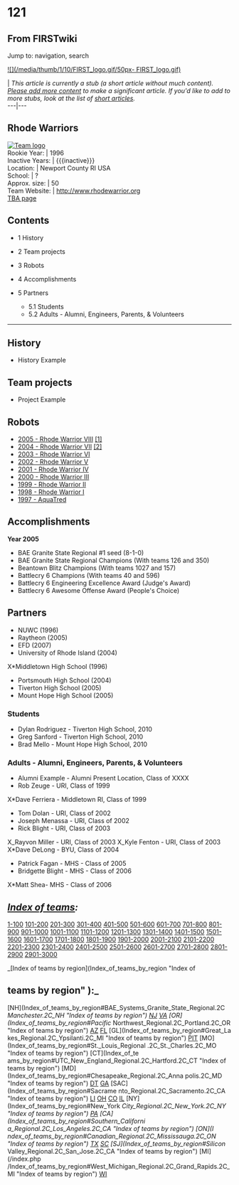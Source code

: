# 121

## From FIRSTwiki

Jump to: navigation, search

[![](/media/thumb/1/10/FIRST_logo.gif/50px-
FIRST_logo.gif)](Image:FIRST_logo.gif)

| _This article is currently a stub (a short article without much content). [Please add more content](http://www.firstwiki.net/index.php?title=121&action=edit "http://www.firstwiki.net/index.php?title=121&action=edit") to make a significant article. If you'd like to add to more stubs, look at the list of [short articles](Special:Shortpages "Special:Shortpages")._<br>
---|---

## Rhode Warriors

[![Team logo](/media/b/b2/Theteamlogo.jpg)](Image:Theteamlogo.jpg "Team logo")<br>
Rookie Year: | 1996<br>
Inactive Years: | {{{inactive}}}<br>
Location: | Newport County RI USA<br>
School: | ?<br>
Approx. size: | 50<br>
Team Website: | <http://www.rhodewarrior.org><br>
[TBA page](http://www.thebluealliance.net/tbatv/team.php?team=121 "http://www.thebluealliance.net/tbatv/team.php?team=121")

## Contents

- 1 History
- 2 Team projects
- 3 Robots
- 4 Accomplishments
- 5 Partners

  - 5.1 Students
  - 5.2 Adults - Alumni, Engineers, Parents, & Volunteers

--------------------------------------------------------------------------------

## History

- History Example

## Team projects

- Project Example

## Robots

- [2005 - Rhode Warrior VIII](/index.php?title=121_in_2005&action=edit "121 in 2005") [[1]](http://www.joemenassa.com/Robotics05.html "http://www.joemenassa.com/Robotics05.html")
- [2004 - Rhode Warrior VII](/index.php?title=121_in_2004&action=edit "121 in 2004") [[2]](http://www.joemenassa.com/Images/1212004/index.html "http://www.joemenassa.com/Images/1212004/index.html")
- [2003 - Rhode Warrior VI](/index.php?title=121_in_2003&action=edit "121 in 2003")
- [2002 - Rhode Warrior V](/index.php?title=121_in_2002&action=edit "121 in 2002")
- [2001 - Rhode Warrior IV](/index.php?title=121_in_2001&action=edit "121 in 2001")
- [2000 - Rhode Warrior III](/index.php?title=121_in_2000&action=edit "121 in 2000")
- [1999 - Rhode Warrior II](/index.php?title=121_in_1999&action=edit "121 in 1999")
- [1998 - Rhode Warrior I](/index.php?title=121_in_1998&action=edit "121 in 1998")
- [1997 - AquaTred](/index.php?title=121_in_1997&action=edit "121 in 1997")

## Accomplishments

**Year 2005**

- BAE Granite State Regional #1 seed (8-1-0)
- BAE Granite State Regional Champions (With teams 126 and 350)
- Beantown Blitz Champions (With teams 1027 and 157)
- Battlecry 6 Champions (With teams 40 and 596)
- Battlecry 6 Engineering Excellence Award (Judge's Award)
- Battlecry 6 Awesome Offense Award (People's Choice)

## Partners

- NUWC (1996)
- Raytheon (2005)
- EFD (2007)
- University of Rhode Island (2004)

X*Middletown High School (1996)

- Portsmouth High School (2004)
- Tiverton High School (2005)
- Mount Hope High School (2005)

### Students

- Dylan Rodriguez - Tiverton High School, 2010
- Greg Sanford - Tiverton High School, 2010
- Brad Mello - Mount Hope High School, 2010

### Adults - Alumni, Engineers, Parents, & Volunteers

- Alumni Example - Alumni Present Location, Class of XXXX
- Rob Zeuge - URI, Class of 1999

X*Dave Ferriera - Middletown RI, Class of 1999

- Tom Dolan - URI, Class of 2002
- Joseph Menassa - URI, Class of 2002
- Rick Blight - URI, Class of 2003

X_Rayvon Miller - URI, Class of 2003 X_Kyle Fenton - URI, Class of 2003 X*Dave DeLong - BYU, Class of 2004

- Patrick Fagan - MHS - Class of 2005
- Bridgette Blight - MHS - Class of 2006

X*Matt Shea- MHS - Class of 2006

## _[Index of teams](Index_of_teams "Index of teams"):_

[1-100](Index_of_teams#1-100 "Index of teams") [101-200](Index_of_teams#101-200 "Index of teams") [201-300](Index_of_teams#201-300 "Index of teams") [301-400](Index_of_teams#301-400 "Index of teams") [401-500](Index_of_teams#401-500 "Index of teams") [501-600](Index_of_teams#501-600 "Index of teams") [601-700](Index_of_teams#601-700 "Index of teams") [701-800](Index_of_teams#701-800 "Index of teams") [801-900](Index_of_teams#801-900 "Index of teams") [901-1000](Index_of_teams#901-1000 "Index of teams") [1001-1100](Index_of_teams#1001-1100 "Index of teams") [1101-1200](Index_of_teams#1101-1200 "Index of teams") [1201-1300](Index_of_teams#1201-1300 "Index of teams") [1301-1400](Index_of_teams#1301-1400 "Index of teams") [1401-1500](Index_of_teams#1401-1500 "Index of teams") [1501-1600](Index_of_teams#1501-1600 "Index of teams") [1601-1700](Index_of_teams#1601-1700 "Index of teams") [1701-1800](Index_of_teams#1701-1800 "Index of teams") [1801-1900](Index_of_teams#1801-1900 "Index of teams") [1901-2000](Index_of_teams#1901-2000 "Index of teams") [2001-2100](Index_of_teams#2001-2100 "Index of teams") [2101-2200](Index_of_teams#2101-2200 "Index of teams") [2201-2300](Index_of_teams#2201-2300 "Index of teams") [2301-2400](Index_of_teams#2301-2400 "Index of teams") [2401-2500](Index_of_teams#2401-2500 "Index of teams") [2501-2600](Index_of_teams#2501-2600 "Index of teams") [2601-2700](Index_of_teams#2601-2700 "Index of teams") [2701-2800](Index_of_teams#2701-2800 "Index of teams") [2801-2900](Index_of_teams#2801-2900 "Index of teams") [2901-3000](Index_of_teams#2901-3000 "Index of teams")

_[Index of teams by region](Index_of_teams_by_region "Index of

## teams by region" ):_

[NH](Index_of_teams_by_region#BAE_Systems_Granite_State_Regional.2C
_Manchester.2C_NH "Index of teams by region") [NJ](Index_of_teams_by_region#New_Jersey_Regional.2C_Trenton.2C_NJ "Index of teams by region") [VA](Index_of_teams_by_region#NASA.2FVCU_Regional.2C_Richmond.2C_VA "Index of teams by region") [OR](Index_of_teams_by_region#Pacific_
Northwest_Regional.2C_Portland.2C_OR "Index of teams by region") [AZ](Index_of_teams_by_region#Arizona_Regional.2C_Phoenix.2C_AZ "Index of teams by region") [FL](Index_of_teams_by_region#Florida_Regional.2C_Orlando.2C_FL "Index of teams by region") [GL](Index_of_teams_by_region#Great_La
kes_Regional.2C_Ypsilanti.2C_MI "Index of teams by region") [PIT](Index_of_teams_by_region#Pittsburgh_Regional.2C_Pittsburgh.2C_PA "Index of
teams by region") [MO](Index_of_teams_by_region#St._Louis_Regional
.2C_St._Charles.2C_MO "Index of teams by region") [CT](Index_of_te
ams_by_region#UTC_New_England_Regional.2C_Hartford.2C_CT "Index of teams by
region") [MD](Index_of_teams_by_region#Chesapeake_Regional.2C_Anna
polis.2C_MD "Index of teams by region") [DT](Index_of_teams_by_region#Detroit_Regional.2C_Detroit.2C_MI "Index of teams by region") [GA](Index_of_teams_by_region#Peachtree_Regional.2C_Duluth.2C_GA "Index of teams by region") [SAC](Index_of_teams_by_region#Sacrame
nto_Regional.2C_Sacramento.2C_CA "Index of teams by region") [LI](Index_of_teams_by_region#SBPLI_Long_Island_Regional.2C_Brentwood.2C_NY "Index
of teams by region") [OH](Index_of_teams_by_region#Buckeye_Regional.2C_Cleveland.2C_OH "Index of teams by region") [CO](Index_of_teams_by_region#Colorado_Regional.2C_Denver.2C_CO "Index of teams by region") [IL](Index_of_teams_by_region#Midwest_Regional.2C_Evanston.2C_IL "Index of teams by region") [NY](Index_of_teams_by_region#New_York
_City_Regional.2C_New_York.2C_NY "Index of teams by region") [PA](Index_of_teams_by_region#Philadelphia_Regional.2C_Philadelphia.2C_PA "Index of
teams by region") [CA](Index_of_teams_by_region#Southern_Californi
a_Regional.2C_Los_Angeles.2C_CA "Index of teams by region") [ON](I
ndex_of_teams_by_region#Canadian_Regional.2C_Mississauga.2C_ON "Index of teams
by region") [TX](Index_of_teams_by_region#Lone_Star_Regional.2C_Houston.2C_TX "Index of teams by region") [SC](Index_of_teams_by_region#Palmetto_Regional.2C_Columbia.2C_SC "Index of teams by region") [SJ](Index_of_teams_by_region#Silicon_
Valley_Regional.2C_San_Jose.2C_CA "Index of teams by region") [MI](/index.php
/Index_of_teams_by_region#West_Michigan_Regional.2C_Grand_Rapids.2C_MI "Index
of teams by region") [WI](Index_of_teams_by_region#Wisconsin_Regional.2C_Milwaukee.2C_WI "Index of teams by region")
